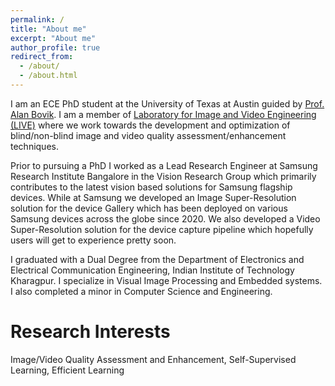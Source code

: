 ```yaml
---
permalink: /
title: "About me"
excerpt: "About me"
author_profile: true
redirect_from: 
  - /about/
  - /about.html
---
```

I am an ECE PhD student at the University of Texas at Austin guided by [Prof. Alan Bovik](https://www.ece.utexas.edu/people/faculty/alan-bovik).
I am a member of [Laboratory for Image and Video Engineering (LIVE)](https://live.ece.utexas.edu/index.php) where we work towards the development and optimization of blind/non-blind image and video quality assessment/enhancement techniques. 

Prior to pursuing a PhD I worked as a Lead Research Engineer at Samsung Research Institute Bangalore in the Vision Research Group which primarily contributes to the latest vision based solutions for Samsung flagship devices. While at Samsung we developed an Image Super-Resolution solution for the device Gallery which has been deployed on various Samsung devices across the globe since 2020. We also developed a Video Super-Resolution solution for the device capture pipeline which hopefully users will get to experience pretty soon.

I graduated with a Dual Degree from the Department of Electronics and Electrical Communication Engineering, Indian Institute of Technology Kharagpur. I specialize in Visual Image Processing and Embedded systems. I also completed a minor in Computer Science and Engineering. 


Research Interests
==================
Image/Video Quality Assessment and Enhancement, Self-Supervised Learning, Efficient Learning
